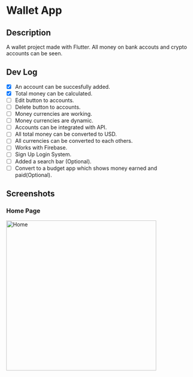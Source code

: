 # Wallet App

## Description

A wallet project made with Flutter. All money on bank accouts and crypto accounts can be seen.  

## Dev Log

*  [X] An account can be succesfully added.
*  [X] Total money can be calculated.
*  [ ] Edit button to accounts.
*  [ ] Delete button to accounts.
*  [ ] Money currencies are working.
*  [ ] Money currencies are dynamic.
*  [ ] Accounts can be integrated with API.
*  [ ] All total money can be converted to USD.
*  [ ] All currencies can be converted to each others.
*  [ ] Works with Firebase.
*  [ ] Sign Up Login System.
*  [ ] Added a search bar (Optional). 
*  [ ] Convert to a budget app which shows money earned and paid(Optional). 

## Screenshots

### Home Page

<img src="https://user-images.githubusercontent.com/73590188/130366974-18df03d4-df9b-435e-8159-d74070bff477.png" alt="Home" width="400"/>




